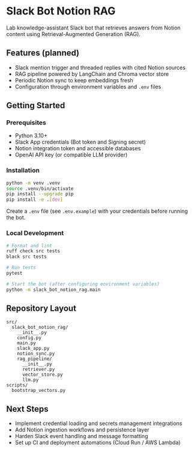 # Slack Bot Notion RAG

Lab knowledge-assistant Slack bot that retrieves answers from Notion content using Retrieval-Augmented Generation (RAG).

## Features (planned)
- Slack mention trigger and threaded replies with cited Notion sources
- RAG pipeline powered by LangChain and Chroma vector store
- Periodic Notion sync to keep embeddings fresh
- Configuration through environment variables and `.env` files

## Getting Started

### Prerequisites
- Python 3.10+
- Slack App credentials (Bot token and Signing secret)
- Notion integration token and accessible databases
- OpenAI API key (or compatible LLM provider)

### Installation
```bash
python -m venv .venv
source .venv/bin/activate
pip install --upgrade pip
pip install -e .[dev]
```

Create a `.env` file (see `.env.example`) with your credentials before running the bot.

### Local Development
```bash
# Format and lint
ruff check src tests
black src tests

# Run tests
pytest

# Start the bot (after configuring environment variables)
python -m slack_bot_notion_rag.main
```

## Repository Layout
```
src/
  slack_bot_notion_rag/
    __init__.py
    config.py
    main.py
    slack_app.py
    notion_sync.py
    rag_pipeline/
      __init__.py
      retriever.py
      vector_store.py
      llm.py
scripts/
  bootstrap_vectors.py
```

## Next Steps
- Implement credential loading and secrets management integrations
- Add Notion ingestion workflows and persistence layer
- Harden Slack event handling and message formatting
- Set up CI and deployment automations (Cloud Run / AWS Lambda)
